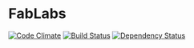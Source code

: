 # FabLabs

[![Code Climate](https://codeclimate.com/github/fablabbcn/fablabs.png)](https://codeclimate.com/github/fablabbcn/fablabs) [![Build Status](https://travis-ci.org/fablabbcn/fablabs.png)](https://travis-ci.org/fablabbcn/fablabs) [![Dependency Status](https://gemnasium.com/fablabbcn/fablabs.png)](https://gemnasium.com/fablabbcn/fablabs)
